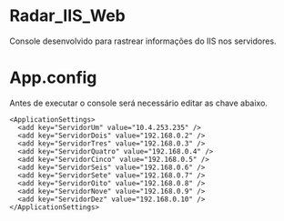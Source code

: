 # Radar_IIS_Web
Console desenvolvido para rastrear informações do IIS nos servidores. 

# App.config
Antes de executar o console será necessário editar as chave abaixo.
```
<ApplicationSettings>
  <add key="ServidorUm" value="10.4.253.235" />
  <add key="ServidorDois" value="192.168.0.2" />
  <add key="ServidorTres" value="192.168.0.3" />
  <add key="ServidorQuatro" value="192.168.0.4" />
  <add key="ServidorCinco" value="192.168.0.5" />
  <add key="ServidorSeis" value="192.168.0.6" />
  <add key="ServidorSete" value="192.168.0.7" />
  <add key="ServidorOito" value="192.168.0.8" />
  <add key="ServidorNove" value="192.168.0.9" />
  <add key="ServidorDez" value="192.168.0.10" />
</ApplicationSettings>
```
